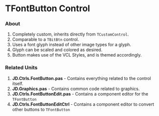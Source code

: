 # TFontButton Control

### About
1. Completely custom, inherits directly from `TCustomControl`.
2. Comparable to a `TBitBtn` control.
3. Uses a font glyph instead of other image types for a glyph.
4. Glyph can be scaled and colored as desired.
5. Button makes use of the VCL Styles, and is themed accordingly.

### Related Units
1. **JD.Ctrls.FontButton.pas** - Contains everything related to the control itself.
2. **JD.Graphics.pas** - Contains common code related to graphics.
3. **JD.Ctrls.FontButtonEdit.pas** - Contains a component editor for the `TFontButton`
4. **JD.Ctrls.FontButtonEditCtrl** - Contains a component editor to convert other buttons to `TFontButton`
